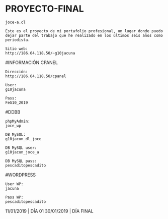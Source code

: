 # PROYECTO-FINAL

	joce-a.cl

	Este es el proyecto de mi portafolio profesional, un lugar donde puedo dejar parte del trabajo que he realizado en los últimos seis años como periodista.

	Sitio web:
	http://186.64.118.50/~g10jacuna

#INFORMACIÓN CPANEL

	Dirección:
	http://186.64.118.50/cpanel

	User:
	g10jacuna

	Pass:
	FeG10_2019

#DDBB

	phpMyAdmin:
	joce_wp

	DB MySQL:
	g10jacun_dl_joce

	DB MySQL user:
	g10jacun_joce_a

	DB MySQL pass:
	pescaditopescadito

#WORDPRESS

	User WP:
	jacuna

	Pass WP:
	pescaditopescadito











11/01/2019 | DÍA 01
30/01/2019 | DÍA FINAL